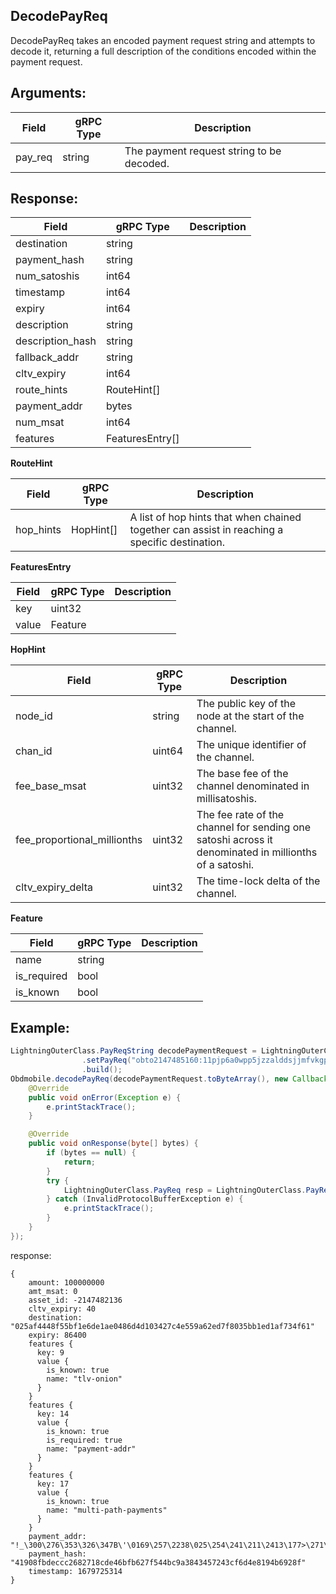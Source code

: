 ## DecodePayReq

DecodePayReq takes an encoded payment request string and attempts to decode it, returning a full description of the conditions encoded within the payment request.

## Arguments:
| Field		   |	gRPC Type		|	   Description  |
| -------- 	 |	---------   |    ---------    |
| pay_req   |	string	    |The payment request string to be decoded.|

## Response:
| Field		            |	gRPC Type		    |	 Description  |
| -------- 	            |	---------           |    ---------    |  
| destination     |	string	    | |
| payment_hash     |	string	    | |
| num_satoshis     |	int64	    | |
| timestamp     |	int64	    | |
| expiry     |	int64	    | |
| description     |	string	    | |
| description_hash     |	string	    | |
| fallback_addr     |	string	    | |
| cltv_expiry     |	int64	    | |
| route_hints     |	RouteHint[]	    | |
| payment_addr     |	bytes	    | |
| num_msat     |	int64	    | |
| features     |	FeaturesEntry[]	    | |

**RouteHint**

| Field		            |	gRPC Type		    |	 Description  |
| -------- 	            |	---------           |    ---------    |  
| hop_hints   |	HopHint[]	    |A list of hop hints that when chained together can assist in reaching a specific destination.|

**FeaturesEntry**

| Field		            |	gRPC Type		    |	 Description  |
| -------- 	            |	---------           |    ---------    |  
| key   |	uint32		    | |
| value   |	Feature	    | |

**HopHint**

| Field		            |	gRPC Type		    |	 Description  |
| -------- 	            |	---------           |    ---------    |  
| node_id   |	string	    |The public key of the node at the start of the channel.|
| chan_id   |	uint64	    |The unique identifier of the channel.|
| fee_base_msat   |	uint32	    |The base fee of the channel denominated in millisatoshis.|
| fee_proportional_millionths   |	uint32	    |The fee rate of the channel for sending one satoshi across it denominated in millionths of a satoshi.|
| cltv_expiry_delta   |	uint32	    |The time-lock delta of the channel.|

**Feature**

| Field		            |	gRPC Type		    |	 Description  |
| -------- 	            |	---------           |    ---------    |  
| name   |	string		    | |
| is_required   |	bool	    | |
| is_known   |	bool	    | |

## Example:

<!--
java code example
-->

```java
LightningOuterClass.PayReqString decodePaymentRequest = LightningOuterClass.PayReqString.newBuilder()
                .setPayReq("obto2147485160:11pjp6a0wpp5jzzalddsjjmfvkgp7l5rhvw2qqgqg8awddypfcafrcksrlz3z48qdq2dpsksctgvycqzpgxqyz5vq3q8zqqqp0gsp5lkvghy5rqguw9zj0djytpwh5wthhgfskas8dpcht4vnkxgn4axss9qyyssqd7c0xwc5q7tswf8x9q7h27jmmghr4hxk56vgu3t8guyktsp7rnksu4g6n8y4c4rvww8z59fa0p7l2m4ypszrwg8us93lwfl2f22hx5gpq0cugx")
                .build();
Obdmobile.decodePayReq(decodePaymentRequest.toByteArray(), new Callback() {
    @Override
    public void onError(Exception e) {
        e.printStackTrace();           
    }

    @Override
    public void onResponse(byte[] bytes) {
        if (bytes == null) {
            return;
        }
        try {
            LightningOuterClass.PayReq resp = LightningOuterClass.PayReq.parseFrom(bytes);
        } catch (InvalidProtocolBufferException e) {
            e.printStackTrace();
        }
    }
});
```

<!--
The response for the example
-->
response:
```
{
    amount: 100000000
    amt_msat: 0
    asset_id: -2147482136
    cltv_expiry: 40
    destination: "025af4448f55bf1e6de1ae0486d4d103427c4e559a62ed7f8035bb1ed1af734f61"
    expiry: 86400
    features {
      key: 9
      value {
        is_known: true
        name: "tlv-onion"
      }
    }
    features {
      key: 14
      value {
        is_known: true
        is_required: true
        name: "payment-addr"
      }
    }
    features {
      key: 17
      value {
        is_known: true
        name: "multi-path-payments"
      }
    }
    payment_addr: "!_\300\276\353\326\347B\'\0169\257\2238\025\254\241\211\2413\177>\271\177\275\2453\261\267\306\257\375"
    payment_hash: "41908fbdeccc2682718cde46bfb627f544bc9a3843457243cf6d4e8194b6928f"
    timestamp: 1679725314
}
```
